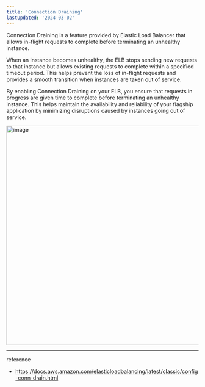 ```yaml
---
title: 'Connection Draining'
lastUpdated: '2024-03-02'
---
```


Connection Draining is a feature provided by Elastic Load Balancer that allows in-flight requests to complete before terminating an unhealthy instance.

When an instance becomes unhealthy, the ELB stops sending new requests to that instance but allows existing requests to complete within a specified timeout period. This helps prevent the loss of in-flight requests and provides a smooth transition when instances are taken out of service.

By enabling Connection Draining on your ELB, you ensure that requests in progress are given time to complete before terminating an unhealthy instance. This helps maintain the availability and reliability of your flagship application by minimizing disruptions caused by instances going out of service.

<img width="575" alt="image" src="https://github.com/rlaisqls/TIL/assets/81006587/0451448b-f0cb-4715-922d-44afd3585021">


---
reference
- https://docs.aws.amazon.com/elasticloadbalancing/latest/classic/config-conn-drain.html